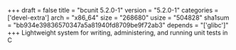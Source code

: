 +++
draft = false
title = "bcunit 5.2.0-1"
version = "5.2.0-1"
categories = ['devel-extra']
arch = "x86_64"
size = "268680"
usize = "504828"
sha1sum = "bb934e39836570347a5a81940fd8709be9f72ab3"
depends = "['glibc']"
+++
Lightweight system for writing, administering, and running unit tests in C